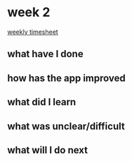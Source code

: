 # week 2

[weekly timesheet](https://github.com/nigoshh/huff-n-puff/blob/master/documentation/timesheet.md#week-2)

## what have I done

## how has the app improved

## what did I learn

## what was unclear/difficult

## what will I do next
